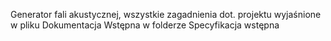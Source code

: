 Generator fali akustycznej, wszystkie zagadnienia dot. projektu wyjaśnione w pliku Dokumentacja Wstępna w folderze Specyfikacja wstępna
